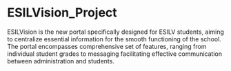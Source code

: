 # ESILVision_Project
ESILVision is the new portal specifically designed for ESILV students, aiming to centralize essential information for the smooth functioning of the school. The portal encompasses comprehensive set of features, ranging from individual student grades to messaging facilitating effective communication between administration and students. 
